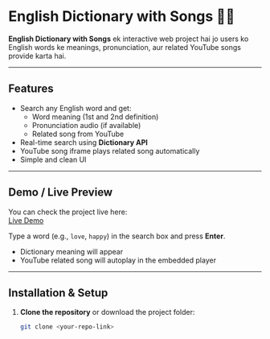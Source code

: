 # English Dictionary with Songs 🎵📖

**English Dictionary with Songs** ek interactive web project hai jo users ko English words ke meanings, pronunciation, aur related YouTube songs provide karta hai.  

---

## Features

- Search any English word and get:
  - Word meaning (1st and 2nd definition)
  - Pronunciation audio (if available)
  - Related song from YouTube
- Real-time search using **Dictionary API**
- YouTube song iframe plays related song automatically
- Simple and clean UI

---

## Demo / Live Preview

You can check the project live here:  
[Live Demo](https://itssonam-0.github.io/English-Dictionary-with-Songs/)  

Type a word (e.g., `love`, `happy`) in the search box and press **Enter**.  
- Dictionary meaning will appear  
- YouTube related song will autoplay in the embedded player  

---

## Installation & Setup

1. **Clone the repository** or download the project folder:
   ```bash
   git clone <your-repo-link>
